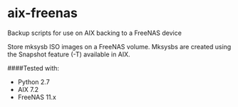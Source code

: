 # aix-freenas
Backup scripts for use on AIX backing to a FreeNAS device

Store mksysb ISO images on a FreeNAS volume. Mksysbs are created using the Snapshot feature (-T) available in AIX.

####Tested with:
- Python 2.7
- AIX 7.2
- FreeNAS 11.x

